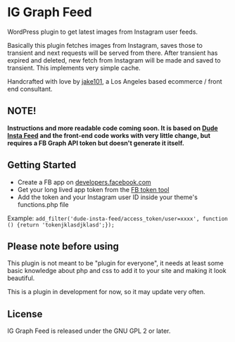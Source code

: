 # IG Graph Feed
WordPress plugin to get latest images from Instagram user feeds.

Basically this plugin fetches images from Instagram, saves those to transient and next requests will be served from there. After transient has expired and deleted, new fetch from Instagram will be made and saved to transient. This implements very simple cache.

Handcrafted with love by [jake101](https://jake101.com), a Los Angeles based ecommerce / front end consultant.

## NOTE!

**Instructions and more readable code coming soon. It is based on [Dude Insta Feed](https://github.com/digitoimistodude/dude-insta-feed) and the front-end code works with very little change, but requires a FB Graph API token but doesn't generate it itself.**

## Getting Started

* Create a FB app on [developers.facebook.com](https://developers.facebook.com)
* Get your long lived app token from the [FB token tool](https://developers.facebook.com/tools/accesstoken/)
* Add the token and your Instagram user ID inside your theme's functions.php file

Example:
`add_filter('dude-insta-feed/access_token/user=xxxx', function () {return 'tokenjklasdjklasd';});`

## Please note before using
This plugin is not meant to be "plugin for everyone", it needs at least some basic knowledge about php and css to add it to your site and making it look beautiful.

This is a plugin in development for now, so it may update very often.

## License
IG Graph Feed is released under the GNU GPL 2 or later.


